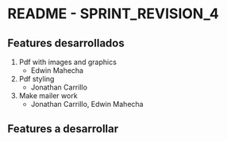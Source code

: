 # README - SPRINT_REVISION_4

## Features desarrollados
1. Pdf with images and graphics
    * Edwin Mahecha
2. Pdf styling
    * Jonathan Carrillo
3. Make mailer work
    * Jonathan Carrillo, Edwin Mahecha

## Features a desarrollar
